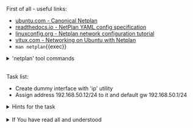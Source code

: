 First of all - useful links:

- [ubuntu.com - Canonical Netplan](https://netplan.io/)
- [readthedocs.io - NetPlan YAML config specification](https://netplan.readthedocs.io/en/stable/netplan-yaml/#properties-for-device-type-bridges)
- [linuxconfig.org - Netplan network configuration tutorial](https://linuxconfig.org/netplan-network-configuration-tutorial-for-beginners)
- [vitux.com - Networking on Ubuntu with Netplan](https://vitux.com/how-to-configure-networking-with-netplan-on-ubuntu/)
- `man netplan`{{exec}}

<details><summary>'netplan' tool commands</summary>
<pre>
  <strong>help</strong>   - Show this help message
  <strong>apply</strong>  - Apply current netplan config to running system
  <strong>generate</strong> - Generate backend specific configuration files from /etc/netplan/*.yaml
  <strong>info</strong>   - Show current netplan version and available features
  <strong>ip</strong>     - Retrieve IP information from the system
  <strong>try</strong>    - Try to apply a new netplan config to running system, with automatic rollback
</pre>
</details><br>

Task list:
- Create dummy interface with 'ip' utility
- Assign address 192.168.50.12/24 to it and default gw 192.168.50.1/24

<details><summary>Hints for the task</summary>
<pre>
<strong>Task 1:</strong>
  $ ip link add dummy0 type dummy
  $ sudo ip link set dummy0 up
<br>
<strong>Task 2:</strong>
  $ vi /etc/netplan/10-dummy0.yaml
    network:
      version: 2
      ethernets:
        dummy0:
          addresses:
          - 192.168.50.12/24
          nameservers:
            search: [mydomain.local]
            addresses: [192.168.50.1]
          routes:
          - to: default
            via: 192.168.50.1
  $ sudo netplan try
  $ 
</pre>
</details>
<br>
<details><summary>If You have read all and understood</summary>
<pre>
`touch IReadAllAndUndnderstood`{{exec}}
</pre>
